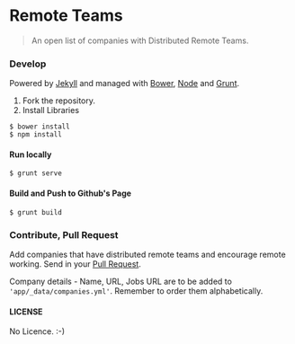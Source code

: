 # Remote Teams

> An open list of companies with Distributed Remote Teams.

### Develop

Powered by [Jekyll](http://jekyllrb.com/) and managed with [Bower](http://bower.io/), [Node](http://nodejs.org/) and [Grunt](http://gruntjs.com/).

1. Fork the repository.
2. Install Libraries

```
$ bower install
$ npm install
```

#### Run locally

```
$ grunt serve
```

#### Build and Push to Github's Page

```
$ grunt build
```

### Contribute, Pull Request

Add companies that have distributed remote teams and encourage remote working. Send in your [Pull Request](https://help.github.com/articles/creating-a-pull-request).

Company details - Name, URL, Jobs URL are to be added to ```'app/_data/companies.yml'```. Remember to order them alphabetically.

#### LICENSE

No Licence. :-)
